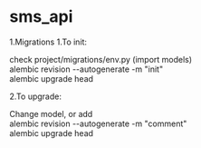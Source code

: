 # sms_api

1.Migrations
  1.To init:

<p>check  project/migrations/env.py (import models)<br>
alembic revision --autogenerate -m "init"<br>
alembic upgrade head</p>

  2.To upgrade:

<p>Change model, or add<br>
alembic revision --autogenerate -m "comment"<br>
alembic upgrade head</p>
